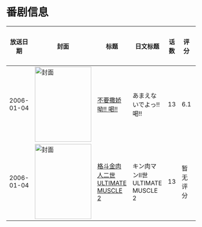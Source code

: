 # 番剧信息

|放送日期|封面|标题|日文标题|话数|评分|评分人数|
|---|---|---|---|---|---|---|
|2006-01-04|<img src="//lain.bgm.tv/pic/cover/c/98/89/22050_CPzC4.jpg" alt="封面" style="width:150px;height:200px;object-fit:cover;">|[不要撒娇呦!! 喝!!](https://bangumi.tv/subject/22050)|あまえないでよっ!! 喝!!|13|6.1|114人评分|
|2006-01-04|<img src="//lain.bgm.tv/pic/cover/c/9c/a2/133220_DeCYC.jpg" alt="封面" style="width:150px;height:200px;object-fit:cover;">|[格斗金肉人二世 ULTIMATE MUSCLE 2](https://bangumi.tv/subject/133220)|キン肉マンII世 ULTIMATE MUSCLE 2|13|暂无评分|少于10人评分|
